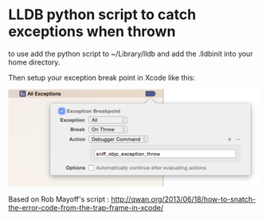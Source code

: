 # LLDB python script to catch exceptions when thrown

to use add the python script to ~/Library/lldb and add the .lldbinit into your
home directory.

Then setup your exception break point in Xcode like this:

![Breakpoint](https://github.com/nerakhon/sniff_objc_exception_throw/blob/master/docs/breakpoint.png)

Based on Rob Mayoff's script : http://qwan.org/2013/06/18/how-to-snatch-the-error-code-from-the-trap-frame-in-xcode/
